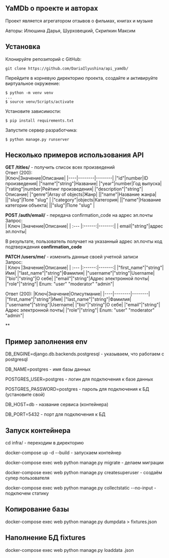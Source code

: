 ## YaMDb о проекте и авторах
Проект является агрегатором отзывов о фильмах, книгах и музыке

Авторы: Илюшина Дарья, Шурховецкий, Скрипкин Максим

## Установка

Клонируйте репозиторий с GitHub:
```
git clone https://github.com/DariaIlyushina/api_yamdb/
```

Перейдите в корневую директорию проекта, создайте и активируйте виртуальное окружение: 
```
$ python -m venv venv
...
$ source venv/Scripts/activate
```

Установите зависимости:
```
$ pip install requirements.txt
```

Запустите сервер разработчика:
```
$ python manage.py runserver
```
## Несколько примеров использования API
**GET /titles/** - получить список всех произведений  
Ответ (200):  
|Ключ|Значение|Описание|
|----|--------|--------|
|"id"|number|ID произведения|
|"name"|"string"|Название|
|"year"|number|Год выпуска|
|"rating"|number|Рейтинг произведения|
|"description"|"string"|Описание|
|"genre"|Array of objects|Жанр|
||"name"|Название жанра|
||"slug"|Поле "slug" |
|"category"|objects|Категория|
||"name"|Название категории объекта|
||"slug"|Поле "slug" |
  
**POST /auth/email/** - передача confirmation_code на адрес эл.почты  
Запрос:  
| Ключ |Значение|Описание|
| :--- |:------:|-------:|
| email|"string"|адрес эл.почты|

В результате, пользователь получает на указанный адрес эл.почты код подтверждения __confirmation_code__  

**PATCH /users/me/** - изменить данные своей учетной записи  
Запрос:  
| Ключ |Значение|Описание|
| :--- |:------:|-------:|
|"first_name"|"string"|Имя|
|"last_name"|"string"|Фамилия|
|"username"|"string"|Username|
|"bio"|"string"|О себе|
|"email"|"string"|Адрес электронной почты|
|"role"|"string"| Enum: "user" "moderator" "admin"|  

Ответ (200):
|Ключ|Значение|Описутмание|
|----|--------|--------|
|"first_name"|"string"|Имя|
|"last_name"|"string"|Фамилия|
|"username"|"string"|Username|
|"bio"|"string"|О себе|
|"email"|"string"|Адрес электронной почты|
|"role"|"string"| Enum: "user" "moderator" "admin"|

**

## Пример заполнения env

DB_ENGINE=django.db.backends.postgresql - указываем, что работаем с postgresql

DB_NAME=postgres - имя базы данных

POSTGRES_USER=postgres - логин для подключения к базе данных

POSTGRES_PASSWORD=postgres - пароль для подключения к БД (установите свой)

DB_HOST=db - название сервиса (контейнера)

DB_PORT=5432 - порт для подключения к БД 

## Запуск контейнера

cd infra/ - переходим в директорию

docker-compose up -d --build - запускаем контейнер

docker-compose exec web python manage.py migrate - делаем миграции

docker-compose exec web python manage.py createsuperuser - создаём супер пользователя

docker-compose exec web python manage.py collectstatic --no-input - подключем статику

## Копирование базы

docker-compose exec web python manage.py dumpdata > fixtures.json

## Наполнение БД fixtures

docker-compose exec web python manage.py loaddata <fixtures name>.json
